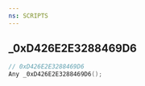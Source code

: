 ```yaml
---
ns: SCRIPTS
---
```

## _0xD426E2E3288469D6

```c
// 0xD426E2E3288469D6
Any _0xD426E2E3288469D6();
```

